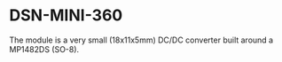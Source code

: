 
# DSN-MINI-360

The module is a very small (18x11x5mm) DC/DC converter built around a MP1482DS (SO-8).

